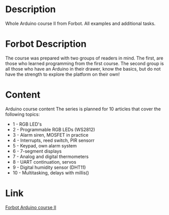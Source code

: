 # Description
Whole Arduino course II from Forbot. All examples and additional tasks.

# Forbot Description
The course was prepared with two groups of readers in mind. The first, are those who learned programming from the first course. The second group is all those who have an Arduino in their drawer, know the basics, but do not have the strength to explore the platform on their own!

# Content
Arduino course content 
The series is planned for 10 articles that cover the following topics:

  <ul>
        <li>1 - RGB LED's</li>
        <li>2 - Programmable RGB LEDs (WS2812)</li>
        <li>3 - Alarm siren, MOSFET in practice</li>
        <li>4 - Interrupts, reed switch, PIR sensorr</li>
        <li>5 - Keypad, own alarm system</li>
        <li>6 - 7-segment displays</li>
        <li>7 - Analog and digital thermometers</li>
        <li>8 - UART continuation, servos</li>
        <li>9 - Digital humidity sensor (DHT11)</li>
        <li>10 - Multitasking, delays with millis()</li>
    </ul>

# Link
<a href = https://forbot.pl/blog/kurs-arduino-ii-wstep-spis-tresci-id15494> Forbot Arduino course II </a>
